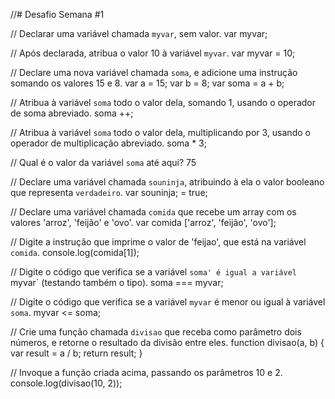 //# Desafio Semana #1

// Declarar uma variável chamada `myvar`, sem valor.
var myvar;

// Após declarada, atribua o valor 10 à variável `myvar`.
var myvar = 10;

// Declare uma nova variável chamada `soma`, e adicione uma instrução somando os valores 15 e 8.
var a = 15;
var b = 8;
var soma = a + b;

// Atribua à variável `soma` todo o valor dela, somando 1, usando o operador de soma abreviado.
soma ++;

// Atribua à variável `soma` todo o valor dela, multiplicando por 3, usando o operador de multiplicação abreviado.
soma * 3; 

// Qual é o valor da variável `soma` até aqui?
75

// Declare uma variável chamada `souninja`, atribuindo à ela o valor booleano que representa `verdadeiro`.
var souninja; = true;

// Declare uma variável chamada `comida` que recebe um array com os valores 'arroz', 'feijão' e 'ovo'.
var comida ['arroz', 'feijão', 'ovo'];

// Digite a instrução que imprime o valor de 'feijao', que está na variável `comida`.
console.log(comida[1]);

// Digite o código que verifica se a variável `soma' é igual a variável `myvar` (testando também o tipo).
soma === myvar;

// Digite o código que verifica se a variável `myvar` é menor ou igual à variável `soma`.
myvar <= soma;

// Crie uma função chamada `divisao` que receba como parâmetro dois números, e retorne o resultado da divisão entre eles.
function divisao(a, b) {
    var result = a / b;
    return result;
}

// Invoque a função criada acima, passando os parâmetros 10 e 2.
console.log(divisao(10, 2));


